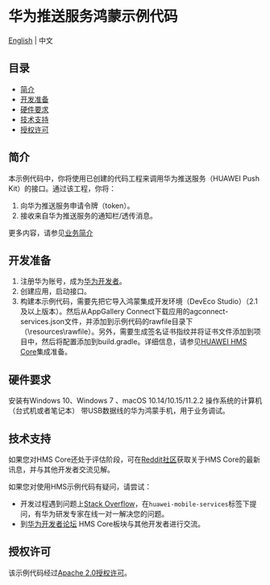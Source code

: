 # 华为推送服务鸿蒙示例代码
[English](README.md) | 中文

## 目录

 * [简介](#简介)
 * [开发准备](#开发准备)
 * [硬件要求](#硬件要求)
 * [技术支持](#技术支持) 
 * [授权许可](#授权许可)


## 简介
本示例代码中，你将使用已创建的代码工程来调用华为推送服务（HUAWEI Push Kit）的接口。通过该工程，你将：
1.	向华为推送服务申请令牌（token）。
2.	接收来自华为推送服务的通知栏/透传消息。

更多内容，请参见[业务简介](https://developer.huawei.com/consumer/cn/hms/huawei-pushkit)


## 开发准备
1.	注册华为账号，成为[华为开发者](https://developer.huawei.com/consumer/cn/)。
2.	创建应用，启动接口。
3.	构建本示例代码，需要先把它导入鸿蒙集成开发环境（DevEco Studio）（2.1及以上版本）。然后从AppGallery Connect下载应用的agconnect-services.json文件，并添加到示例代码的rawfile目录下（\resources\rawfile）。另外，需要生成签名证书指纹并将证书文件添加到项目中，然后将配置添加到build.gradle。详细信息，请参见[HUAWEI HMS Core](https://developer.huawei.com/consumer/cn/doc/development/HMSCore-Guides/harmony-java-development-environment-0000001227370647)集成准备。

## 硬件要求
安装有Windows 10、Windows 7 、macOS 10.14/10.15/11.2.2 操作系统的计算机（台式机或者笔记本）
带USB数据线的华为鸿蒙手机，用于业务调试。

## 技术支持
如果您对HMS Core还处于评估阶段，可在[Reddit社区](https://www.reddit.com/r/HuaweiDevelopers/)获取关于HMS Core的最新讯息，并与其他开发者交流见解。

如果您对使用HMS示例代码有疑问，请尝试：
- 开发过程遇到问题上[Stack Overflow](https://stackoverflow.com/questions/tagged/huawei-mobile-services?tab=Votes)，在`huawei-mobile-services`标签下提问，有华为研发专家在线一对一解决您的问题。
- 到[华为开发者论坛](https://developer.huawei.com/consumer/cn/forum/blockdisplay?fid=18?ha_source=hms1) HMS Core板块与其他开发者进行交流。

## 授权许可
该示例代码经过[Apache 2.0授权许可](http://www.apache.org/licenses/LICENSE-2.0)。
